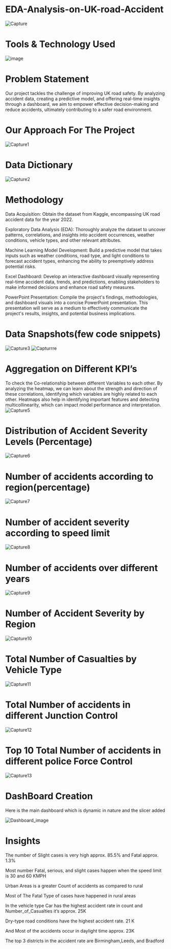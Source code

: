# EDA-Analysis-on-UK-road-Accident
![Capture](https://github.com/Ashraf7474/EDA-Analysis-on-UK-road-Accident/assets/131772000/e1017f5f-30d7-453d-9cea-7344a206c9e6)

#  Tools & Technology Used
![image](https://github.com/Sudhansu352010/1Mg-Homeopathic-Data-Analysis/assets/131376814/1d4cac22-bcd3-4990-b918-d739138c9396)

#  Problem Statement

Our project tackles the challenge of improving UK road safety. By analyzing accident data, creating a predictive model, and offering real-time insights through a dashboard, 
we aim to empower effective decision-making and reduce accidents, ultimately contributing to a safer road environment.

#  Our Approach For The Project

![Capture1](https://github.com/Ashraf7474/EDA-Analysis-on-UK-road-Accident/assets/131772000/7df25630-b8f2-4320-8594-a0b98ea4a97c)

#  Data Dictionary

![Capture2](https://github.com/Ashraf7474/EDA-Analysis-on-UK-road-Accident/assets/131772000/c2770c21-6055-4427-80c0-38dc359fad29)

# Methodology

Data Acquisition: Obtain the dataset from Kaggle, encompassing UK road accident data for the year 2022.

Exploratory Data Analysis (EDA): Thoroughly analyze the dataset to uncover patterns, correlations, and insights into accident occurrences, weather conditions, vehicle types, and other relevant attributes.

Machine Learning Model Development: Build a predictive model that takes inputs such as weather conditions, road type, and light conditions to forecast accident types, enhancing the ability to preemptively address potential risks.

Excel Dashboard: Develop an interactive dashboard visually representing real-time accident data, trends, and predictions, enabling stakeholders to make informed decisions and enhance road safety measures.

PowerPoint Presentation: Compile the project's findings, methodologies, and dashboard visuals into a concise PowerPoint presentation. This presentation will serve as a medium to effectively communicate the project's results, insights, and potential business implications.

# Data Snapshots(few code snippets)

![Capture3](https://github.com/Ashraf7474/EDA-Analysis-on-UK-road-Accident/assets/131772000/0969008c-ed6e-483b-8f03-03ee769581b5)
![Capturrre](https://github.com/Ashraf7474/EDA-Analysis-on-UK-road-Accident/assets/131772000/3f918de1-9bde-4952-8474-850f6edd6282)


#  Aggregation on Different KPI’s
To check the Co-relationship between different Variables to each other. By analyzing the heatmap, we can learn about the strength and direction of these correlations, 
identifying which variables are highly related to each other. Heatmaps also help in identifying important features and detecting multicollinearity, 
which can impact model performance and interpretation.
![Capture5](https://github.com/Ashraf7474/EDA-Analysis-on-UK-road-Accident/assets/131772000/c8e2920e-82d2-4080-abdf-b1e140666359)

# Distribution of Accident Severity Levels (Percentage)
![Capture6](https://github.com/Ashraf7474/EDA-Analysis-on-UK-road-Accident/assets/131772000/bbc9d694-4d28-4c3c-83ba-ef74bb4b2858)

# Number of accidents according to region(percentage)
![Capture7](https://github.com/Ashraf7474/EDA-Analysis-on-UK-road-Accident/assets/131772000/14f3b80b-e3bc-42bd-95c8-8403bd943280)

# Number of accident severity according to speed limit
![Capture8](https://github.com/Ashraf7474/EDA-Analysis-on-UK-road-Accident/assets/131772000/70e2ca51-baf0-4005-9d97-c4a91554be69)

# Number of accidents over different years
![Capture9](https://github.com/Ashraf7474/EDA-Analysis-on-UK-road-Accident/assets/131772000/4abefe7b-ed3d-48d7-a56c-11cd826f4696)

# Number of Accident Severity by Region
![Capture10](https://github.com/Ashraf7474/EDA-Analysis-on-UK-road-Accident/assets/131772000/c3d4d098-8333-4d6f-bd85-24df2f25e66c)

# Total Number of Casualties by Vehicle Type
![Capture11](https://github.com/Ashraf7474/EDA-Analysis-on-UK-road-Accident/assets/131772000/f2c2de0d-2671-43ea-b60f-e591d1a778d7)

# Total Number of accidents in different Junction Control
![Capture12](https://github.com/Ashraf7474/EDA-Analysis-on-UK-road-Accident/assets/131772000/4a9cb62c-6de6-4efa-a723-1752201281f5)

# Top 10 Total Number of accidents in different police Force Control
![Capture13](https://github.com/Ashraf7474/EDA-Analysis-on-UK-road-Accident/assets/131772000/d435c549-52b4-4e4a-8fb9-372cae9fc8ff)

# DashBoard Creation
Here is the main dashboard which is dynamic in nature and the slicer added

![Dashboard_image](https://github.com/Ashraf7474/EDA-Analysis-on-UK-road-Accident/assets/131772000/7c650e0c-7798-4f8b-aaad-f20a24a8f019)

# Insights
The number of Slight  cases  is very high approx. 85.5%  and Fatal approx. 1.3%

Most number Fatal, serious, and slight cases happen when the speed limit is 30 and 60 KMPH

Urban Areas is a greater Count of accidents as compared to rural

Most of The Fatal Type of cases have happened in rural areas

In the vehicle type Car has the highest accident rate in count and Number_of_Casualties it’s approx. 25K

Dry-type road conditions have the highest accident rate. 21 K

And Most of the accidents occur in daylight time approx. 23K

The top 3 districts in the accident rate are Birmingham,Leeds, and Bradford 


































